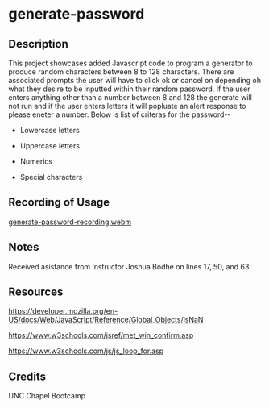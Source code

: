 # generate-password

## Description

This project showcases added Javascript code to program a generator to produce random characters between 8 to 128 characters. 
There are associated prompts the user will have to click ok or cancel on depending oh what they desire to be inputted within their random password. If the user enters anything other than a number between 8 and 128 the generate will not run and if the user enters letters it will popluate an alert response to please eneter a number.
Below is list of criteras for the password--

* Lowercase letters

* Uppercase letters
 
* Numerics

* Special characters 

## Recording of Usage 

[generate-password-recording.webm](https://user-images.githubusercontent.com/127566404/229924976-33cfd1a8-729a-4411-9bcf-537c73019e43.webm)

## Notes

Received asistance from instructor Joshua Bodhe on lines 17, 50, and 63.

## Resources

https://developer.mozilla.org/en-US/docs/Web/JavaScript/Reference/Global_Objects/isNaN

https://www.w3schools.com/jsref/met_win_confirm.asp

https://www.w3schools.com/js/js_loop_for.asp

## Credits

UNC Chapel Bootcamp
